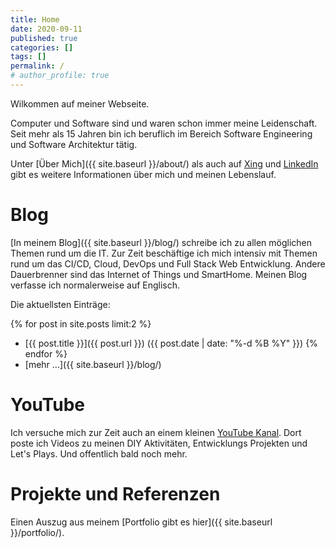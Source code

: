 ```yaml
---
title: Home
date: 2020-09-11
published: true
categories: []
tags: []
permalink: /
# author_profile: true
---
```


Wilkommen auf meiner Webseite. 

Computer und Software sind und waren schon immer meine Leidenschaft. 
Seit mehr als 15 Jahren bin ich beruflich im Bereich Software Engineering und Software Architektur tätig.  

Unter [Über Mich]({{ site.baseurl }}/about/) als auch auf [Xing](https://www.xing.com/profile/Oliver_vanPorten) 
und [LinkedIn](https://de.linkedin.com/in/ovanporten/) gibt es weitere Informationen über mich und meinen Lebenslauf.

Blog
====

[In meinem Blog]({{ site.baseurl }}/blog/) schreibe ich zu allen möglichen Themen rund um die IT. 
Zur Zeit beschäftige ich mich intensiv mit Themen rund um das CI/CD, Cloud, DevOps und Full Stack Web Entwicklung.
Andere Dauerbrenner sind das Internet of Things und SmartHome. Meinen Blog verfasse ich normalerweise auf Englisch. 

Die aktuellsten Einträge:

{% for post in site.posts limit:2 %}
  * [{{ post.title }}]({{ post.url }}) ({{ post.date | date: "%-d %B %Y" }})
{% endfor %}
  * [mehr ...]({{ site.baseurl }}/blog/) 

YouTube
=======

Ich versuche mich zur Zeit auch an einem kleinen [YouTube Kanal](https://www.youtube.com/user/mcdeck). 
Dort poste ich Videos zu meinen DIY Aktivitäten, Entwicklungs Projekten und Let's Plays. Und offentlich bald
noch mehr.


Projekte und Referenzen
=======================

Einen Auszug aus meinem [Portfolio gibt es hier]({{ site.baseurl }}/portfolio/).
